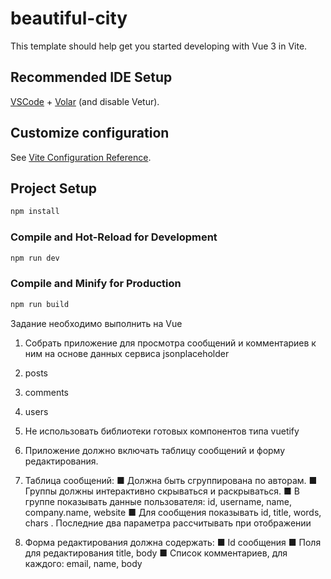 # beautiful-city

This template should help get you started developing with Vue 3 in Vite.

## Recommended IDE Setup

[VSCode](https://code.visualstudio.com/) + [Volar](https://marketplace.visualstudio.com/items?itemName=Vue.volar) (and disable Vetur).

## Customize configuration

See [Vite Configuration Reference](https://vitejs.dev/config/).

## Project Setup

```sh
npm install
```

### Compile and Hot-Reload for Development

```sh
npm run dev
```

### Compile and Minify for Production

```sh
npm run build
```


Задание необходимо выполнить на Vue
1. Собрать приложение для просмотра сообщений и комментариев к ним на основе данных сервиса jsonplaceholder

1. posts
2. comments
3. users
2. Не использовать библиотеки готовых компонентов типа vuetify

3. Приложение должно включать таблицу сообщений и форму редактирования.

1. Таблица сообщений:
■ Должна быть сгруппирована по авторам.
■ Группы должны интерактивно скрываться и раскрываться.
■ В группе показывать данные пользователя: id, username, name, company.name, website
■ Для сообщения показывать id, title, words, chars . Последние два параметра рассчитывать при отображении
2. Форма редактирования должна содержать:
■ Id сообщения
■ Поля для редактирования title, body
■ Список комментариев, для каждого: email, name, body

